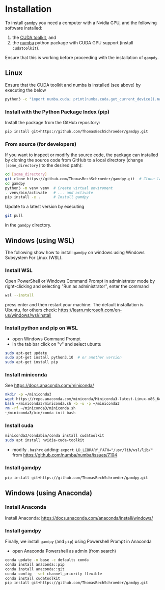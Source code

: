 # Installation

To install `gamdpy` you need a computer 
with a Nvidia GPU, and the following software installed:

1. the [CUDA toolkit](https://docs.nvidia.com/cuda/cuda-installation-guide-linux/index.html), and
2. the [numba](https://numba.pydata.org/numba-doc/latest/user/installing.html) python package with CUDA GPU support (install `cudatoolkit`).

Ensure that this is working before proceeding with the installation of `gampdy`.

## Linux

Ensure that the CUDA toolkit and numba is installed (see above) by executing the below

```sh
python3 -c "import numba.cuda; print(numba.cuda.get_current_device().name)"
```

### Install with the Python Package Index (pip)

Install the package from the GitHub repository:

```sh
pip install git+https://github.com/ThomasBechSchroeder/gamdpy.git
```

### From source (for developers)

If you want to inspect or modify the source code, the package can installed by cloning the source code 
from GitHub to a local directory (change `[some_directory]` to the desired path):

```sh
cd [some_directory]
git clone https://github.com/ThomasBechSchroeder/gamdpy.git  # Clone latest developers version
cd gamdpy
python3 -m venv venv  # Create virtual enviroment
. venv/bin/activate   # ... and activate
pip install -e .      # Install gamdpy 
```

Update to a latest version by executing

```sh
git pull
```

in the `gamdpy` directory.

## Windows (using WSL)

The following show how to install `gamdpy` 
on windows using Windows Subsystem For Linux (WSL).

### Install WSL
Open PowerShell or Windows Command Prompt in administrator mode by right-clicking and selecting "Run as administrator", enter the command

```sh
wsl --install
```

press enter and then restart your machine. 
The default installation is Ubuntu, for others check: <https://learn.microsoft.com/en-us/windows/wsl/install>

### Install python and pip on WSL

- open Windows Command Prompt
- in the tab bar click on "v" and select ubuntu
```sh 
sudo apt-get update
sudo apt-get install python3.10  # or another version
sudo apt-get install pip
```

### Install miniconda 

See <https://docs.anaconda.com/miniconda/>

```sh
mkdir -p ~/miniconda3
wget https://repo.anaconda.com/miniconda/Miniconda3-latest-Linux-x86_64.sh -O ~/miniconda3/miniconda.sh
bash ~/miniconda3/miniconda.sh -b -u -p ~/miniconda3
rm -rf ~/miniconda3/miniconda.sh
~/miniconda3/bin/conda init bash
```

### Install cuda

```sh
miniconda3/condabin/conda install cudatoolkit
sudo apt install nvidia-cuda-toolkit
```

- modify `.bashrc` adding: `export LD_LIBRARY_PATH="/usr/lib/wsl/lib/"` from <https://github.com/numba/numba/issues/7104>


### Install gamdpy

```sh
pip install git+https://github.com/ThomasBechSchroeder/gamdpy.git
```

## Windows (using Anaconda)

### Install Anaconda

Install Anaconda: <https://docs.anaconda.com/anaconda/install/windows/>

### Install gamdpy 

Finally, we install `gamdpy` (and `pip`) using Powershell Prompt in Anaconda

- open Anaconda Powershell as admin (from search)

```sh
conda update -n base -c defaults conda
conda install anaconda::pip
conda install anaconda::git
conda config --set channel_priority flexible
conda install cudatoolkit
pip install git+https://github.com/ThomasBechSchroeder/gamdpy.git
```

